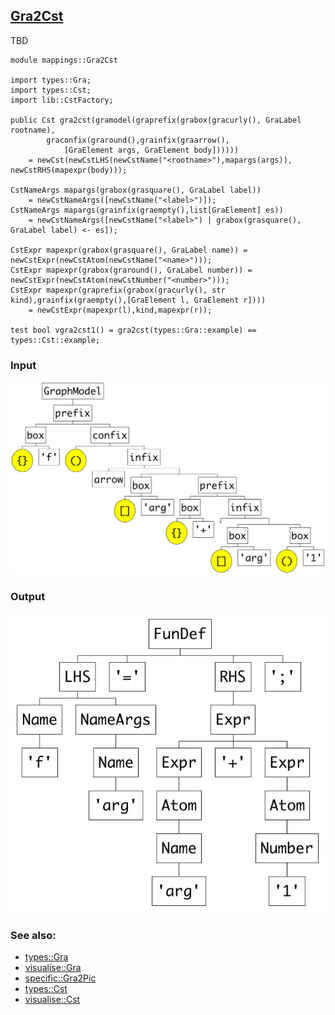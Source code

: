 ## [Gra2Cst](https://github.com/grammarware/bx-parsing/blob/master/src/mappings/Gra2Cst.rsc)

TBD

```
module mappings::Gra2Cst

import types::Gra;
import types::Cst;
import lib::CstFactory;

public Cst gra2cst(gramodel(graprefix(grabox(gracurly(), GraLabel rootname),
        graconfix(graround(),grainfix(graarrow(),
            [GraElement args, GraElement body])))))
    = newCst(newCstLHS(newCstName("<rootname>"),mapargs(args)), newCstRHS(mapexpr(body)));

CstNameArgs mapargs(grabox(grasquare(), GraLabel label))
    = newCstNameArgs([newCstName("<label>")]);
CstNameArgs mapargs(grainfix(graempty(),list[GraElement] es))
    = newCstNameArgs([newCstName("<label>") | grabox(grasquare(), GraLabel label) <- es]);

CstExpr mapexpr(grabox(grasquare(), GraLabel name)) = newCstExpr(newCstAtom(newCstName("<name>")));
CstExpr mapexpr(grabox(graround(), GraLabel number)) = newCstExpr(newCstAtom(newCstNumber("<number>")));
CstExpr mapexpr(graprefix(grabox(gracurly(), str kind),grainfix(graempty(),[GraElement l, GraElement r])))
    = newCstExpr(mapexpr(l),kind,mapexpr(r));

test bool vgra2cst1() = gra2cst(types::Gra::example) == types::Cst::example;
```

### Input

![Input](https://github.com/grammarware/bx-parsing/raw/master/img/Gra.png)

### Output

![Output](https://github.com/grammarware/bx-parsing/raw/master/img/Cst.png)

### See also:
* [types::Gra](https://github.com/grammarware/bx-parsing/blob/master/src/types/Gra.rsc)
* [visualise::Gra](https://github.com/grammarware/bx-parsing/blob/master/src/visualise/Gra.rsc)
* [specific::Gra2Pic](https://github.com/grammarware/bx-parsing/blob/master/src/specific/Gra2Pic.rsc)
* [types::Cst](https://github.com/grammarware/bx-parsing/blob/master/src/types/Cst.rsc)
* [visualise::Cst](https://github.com/grammarware/bx-parsing/blob/master/src/visualise/Cst.rsc)
